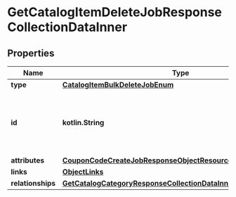 
# GetCatalogItemDeleteJobResponseCollectionDataInner

## Properties
| Name | Type | Description | Notes |
| ------------ | ------------- | ------------- | ------------- |
| **type** | [**CatalogItemBulkDeleteJobEnum**](CatalogItemBulkDeleteJobEnum.md) |  |  |
| **id** | **kotlin.String** | Unique identifier for retrieving the job. Generated by Klaviyo. |  |
| **attributes** | [**CouponCodeCreateJobResponseObjectResourceAttributes**](CouponCodeCreateJobResponseObjectResourceAttributes.md) |  |  |
| **links** | [**ObjectLinks**](ObjectLinks.md) |  |  |
| **relationships** | [**GetCatalogCategoryResponseCollectionDataInnerAllOfRelationships**](GetCatalogCategoryResponseCollectionDataInnerAllOfRelationships.md) |  |  [optional] |



